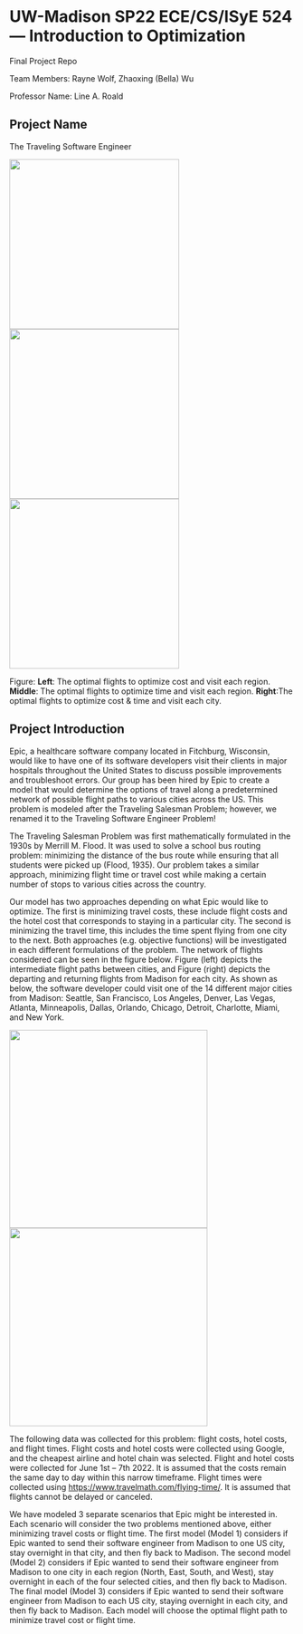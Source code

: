 # UW-Madison SP22 ECE/CS/ISyE 524 — Introduction to Optimization
Final Project Repo

Team Members: Rayne Wolf, Zhaoxing (Bella) Wu

Professor Name: Line A. Roald

## Project Name
The Traveling Software Engineer

<p float="left">
  <img src="https://github.com/zwu363/UW-Madison-SP22-CS524/blob/main/figure/figure3.png" width="300" />
  <img src="https://github.com/zwu363/UW-Madison-SP22-CS524/blob/main/figure/figure4.png" width="300" /> 
  <img src="https://github.com/zwu363/UW-Madison-SP22-CS524/blob/main/figure/figure5.png" width="300" />
</p>

Figure: **Left**: The optimal flights to optimize cost and visit each region. **Middle**: The optimal flights to optimize time and visit each region. **Right**:The optimal flights to optimize cost & time and visit each city.

## Project Introduction
Epic, a healthcare software company located in Fitchburg, Wisconsin, would like to have one of its software developers visit their clients in major hospitals throughout the United States to discuss possible improvements and troubleshoot errors. Our group has been hired by Epic to create a model that would determine the options of travel along a predetermined network of possible flight paths to various cities across the US. This problem is modeled after the Traveling Salesman Problem; however, we renamed it to the Traveling Software Engineer Problem!

The Traveling Salesman Problem was first mathematically formulated in the 1930s by Merrill M. Flood. It was used to solve a school bus routing problem: minimizing the distance of the bus route while ensuring that all students were picked up (Flood, 1935). Our problem takes a similar approach, minimizing flight time or travel cost while making a certain number of stops to various cities across the country.

Our model has two approaches depending on what Epic would like to optimize. The first is minimizing travel costs, these include flight costs and the hotel cost that corresponds to staying in a particular city. The second is minimizing the travel time, this includes the time spent flying from one city to the next. Both approaches (e.g. objective functions) will be investigated in each different formulations of the problem. The network of flights considered can be seen in the figure below. Figure (left) depicts the intermediate flight paths between cities, and Figure (right) depicts the departing and returning flights from Madison for each city. As shown as below, the software developer could visit one of the 14 different major cities from Madison: Seattle, San Francisco, Los Angeles, Denver, Las Vegas, Atlanta, Minneapolis, Dallas, Orlando, Chicago, Detroit, Charlotte, Miami, and New York.

<p float="left">
  <img src="https://github.com/zwu363/UW-Madison-SP22-CS524/blob/main/figure/figure1.png" width="350" />
  <img src="https://github.com/zwu363/UW-Madison-SP22-CS524/blob/main/figure/figure2.png" width="350" /> 
</p>

The following data was collected for this problem: flight costs, hotel costs, and flight times. Flight costs and hotel costs were collected using Google, and the cheapest airline and hotel chain was selected. Flight and hotel costs were collected for June 1st – 7th 2022. It is assumed that the costs remain the same day to day within this narrow timeframe. Flight times were collected using https://www.travelmath.com/flying-time/. It is assumed that flights cannot be delayed or canceled.

We have modeled 3 separate scenarios that Epic might be interested in. Each scenario will consider the two problems mentioned above, either minimizing travel costs or flight time. The first model (Model 1) considers if Epic wanted to send their software engineer from Madison to one US city, stay overnight in that city, and then fly back to Madison. The second model (Model 2) considers if Epic wanted to send their software engineer from Madison to one city in each region (North, East, South, and West), stay overnight in each of the four selected cities, and then fly back to Madison. The final model (Model 3) considers if Epic wanted to send their software engineer from Madison to each US city, staying overnight in each city, and then fly back to Madison. Each model will choose the optimal flight path to minimize travel cost or flight time.
